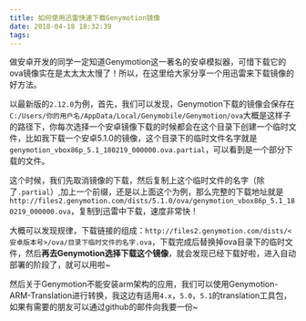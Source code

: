 ```yaml
---
title: 如何使用迅雷快速下载Genymotion镜像
date: 2018-04-18 18:32:39
tags:
---
```


做安卓开发的同学一定知道Genymotion这一著名的安卓模拟器，可惜下载它的ova镜像实在是太太太太慢了！所以，在这里给大家分享一个用迅雷来下载镜像的好方法。

以最新版的`2.12.0`为例，首先，我们可以发现，Genymotion下载的镜像会保存在`C:/Users/你的用户名/AppData/Local/Genymobile/Genymotion/ova`大概是这样子的路径下，你每次选择一个安卓镜像下载的时候都会在这个目录下创建一个临时文件，比如我下载一个安卓5.1.0的镜像，这个目录下的临时文件名字就是`genymotion_vbox86p_5.1_180219_000000.ova.partial`，可以看到是一个部分下载的文件。

这个时候，我们先取消镜像的下载，然后复制上这个临时文件的名字（除了`.partial`）,加上一个前缀，还是以上面这个为例，那么完整的下载地址就是`http://files2.genymotion.com/dists/5.1.0/ova/genymotion_vbox86p_5.1_180219_000000.ova`，复制到迅雷中下载，速度非常快！

大概可以发现规律，下载链接的组成：`http://files2.genymotion.com/dists/<安卓版本号>/ova/目录下临时文件的名字.ova`，下载完成后替换掉ova目录下的临时文件，然后**再去Genymotion选择下载这个镜像**，就会发现已经下载好啦，进入自动部署的阶段了，就可以用啦~

然后关于Genymotion不能安装arm架构的应用，我们可以使用Genymotion-ARM-Translation进行转换，我这边有适用`4.x`，`5.0`，`5.1`的translation工具包，如果有需要的朋友可以通过github的邮件向我要一份~
